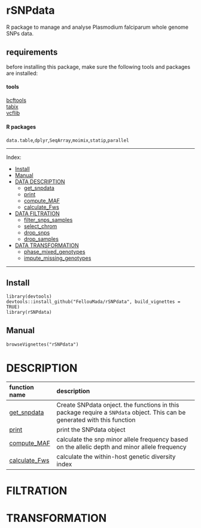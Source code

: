 # rSNPdata     
R package to manage and analyse Plasmodium falciparum whole genome SNPs data.     

## requirements      
before installing this package, make sure the following tools and packages are installed:      
#### tools     
[bcftools](http://www.htslib.org/download/)    
[tabix](http://www.htslib.org/doc/tabix.html)  
[vcflib](https://github.com/vcflib/vcflib)

#### R packages     
`data.table`,`dplyr`,`SeqArray`,`moimix`,`statip`,`parallel`

---
Index:

- [Install](#Install) 
- [Manual](#Manual)
- [DATA DESCRIPTION](#DESCRIPTION)    
  * [get_snpdata](#DESCRIPTION)
  * [print](#DESCRIPTION)
  * [compute_MAF](#DESCRIPTION)
  * [calculate_Fws](#DESCRIPTION)
- [DATA FILTRATION](#FILTRATION)
  * [filter_snps_samples](#FILTRATION)
  * [select_chrom](#FILTRATION)
  * [drop_snps](#FILTRATION)
  * [drop_samples](#FILTRATION)
- [DATA TRANSFORMATION](#TRANSFORMATION)
  * [phase_mixed_genotypes](#TRANSFORMATION)
  * [impute_missing_genotypes](#TRANSFORMATION)
---

## Install   
``` {r eval=FALSE}
library(devtools)
devtools::install_github("FellouMada/rSNPdata", build_vignettes = TRUE)
library(rSNPdata)
```

## Manual  
```{r}
browseVignettes("rSNPdata")
```

# DESCRIPTION    

| function name | description |    
| :-------------- | :---------- |     
| [get_snpdata](./doc/get_snpdata.md) | Create SNPdata onject. the functions in this package require a `SNPdata` object. This can be generated with this function | 
| [print](./doc/print.md) | print the SNPdata object | 
| [compute_MAF](./doc/maf.md) | calculate the snp minor allele frequency based on the allelic depth and minor allele frequency | 
| [calculate_Fws](./doc/fws.md) | calculate the within-host genetic diversity index  | 

# FILTRATION


# TRANSFORMATION


